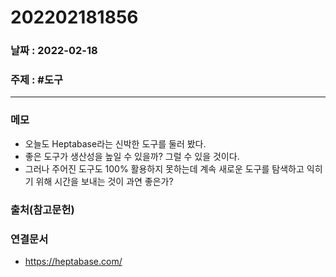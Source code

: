 # 202202181856
### 날짜 : 2022-02-18 

### 주제 : #도구

---
### 메모
- 오늘도 Heptabase라는 신박한 도구를 둘러 봤다.
- 좋은 도구가 생산성을 높일 수 있을까? 그럴 수 있을 것이다.
- 그러나 주어진 도구도 100% 활용하지 못하는데 계속 새로운 도구를 탐색하고 익히기 위해 시간을 보내는 것이 과연 좋은가?

### 출처(참고문헌)


### 연결문서
- https://heptabase.com/